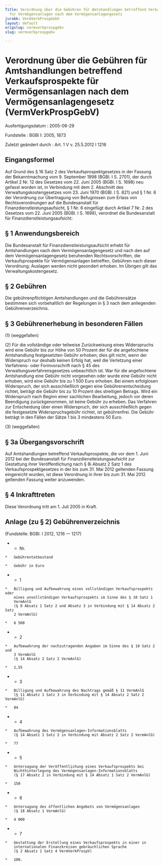 ```yaml
---
Title: Verordnung über die Gebühren für Amtshandlungen betreffend Verkaufsprospekte
  für Vermögensanlagen nach dem Vermögensanlagengesetz
jurabk: VermVerkProspGebV
layout: default
origslug: vermverkprospgebv
slug: vermverkprospgebv

---
```


# Verordnung über die Gebühren für Amtshandlungen betreffend Verkaufsprospekte für Vermögensanlagen nach dem Vermögensanlagengesetz (VermVerkProspGebV)

Ausfertigungsdatum
:   2005-06-29

Fundstelle
:   BGBl I: 2005, 1873

Zuletzt geändert durch
:   Art. 1 V v. 25.5.2012 I 1216

## Eingangsformel

Auf Grund des § 16 Satz 2 des Verkaufsprospektgesetzes in der Fassung
der Bekanntmachung vom 9. September 1998 (BGBl. I S. 2701), der durch
Artikel 2 Nr. 12 des Gesetzes vom 22. Juni 2005 (BGBl. I S. 1698) neu
gefasst worden ist, in Verbindung mit dem 2. Abschnitt des
Verwaltungskostengesetzes vom 23. Juni 1970 (BGBl. I S. 821) und § 1
Nr. 6 der Verordnung zur Übertragung von Befugnissen zum Erlass von
Rechtsverordnungen auf die Bundesanstalt für
Finanzdienstleistungsaufsicht, § 1 Nr. 6 eingefügt durch Artikel 7 Nr.
2 des Gesetzes vom 22. Juni 2005 (BGBl. I S. 1698), verordnet die
Bundesanstalt für Finanzdienstleistungsaufsicht:

## § 1 Anwendungsbereich

Die Bundesanstalt für Finanzdienstleistungsaufsicht erhebt für
Amtshandlungen nach dem Vermögensanlagengesetz und nach den auf dem
Vermögensanlagengesetz beruhenden Rechtsvorschriften, die
Verkaufsprospekte für Vermögensanlagen betreffen, Gebühren nach dieser
Verordnung; Auslagen werden nicht gesondert erhoben. Im Übrigen gilt
das Verwaltungskostengesetz.

## § 2 Gebühren

Die gebührenpflichtigen Amtshandlungen und die Gebührensätze bestimmen
sich vorbehaltlich der Regelungen in § 3 nach dem anliegenden
Gebührenverzeichnis.

## § 3 Gebührenerhebung in besonderen Fällen

(1) (weggefallen)

(2) Für die vollständige oder teilweise Zurückweisung eines
Widerspruchs wird eine Gebühr bis zur Höhe von 50 Prozent der für die
angefochtene Amtshandlung festgesetzten Gebühr erhoben; dies gilt
nicht, wenn der Widerspruch nur deshalb keinen Erfolg hat, weil die
Verletzung einer Verfahrens- oder Formvorschrift nach § 45 des
Verwaltungsverfahrensgesetzes unbeachtlich ist. War für die
angefochtene Amtshandlung eine Gebühr nicht vorgesehen oder wurde eine
Gebühr nicht erhoben, wird eine Gebühr bis zu 1 500 Euro erhoben. Bei
einem erfolglosen Widerspruch, der sich ausschließlich gegen eine
Gebührenentscheidung richtet, beträgt die Gebühr bis zu 10 Prozent des
streitigen Betrags. Wird ein Widerspruch nach Beginn einer sachlichen
Bearbeitung, jedoch vor deren Beendigung zurückgenommen, ist keine
Gebühr zu erheben. Das Verfahren zur Entscheidung über einen
Widerspruch, der sich ausschließlich gegen die festgesetzte
Widerspruchsgebühr richtet, ist gebührenfrei. Die Gebühr beträgt in
den Fällen der Sätze 1 bis 3 mindestens 50 Euro.

(3) (weggefallen)

## § 3a Übergangsvorschrift

Auf Amtshandlungen betreffend Verkaufsprospekte, die vor dem 1. Juni
2012 bei der Bundesanstalt für Finanzdienstleistungsaufsicht zur
Gestattung ihrer Veröffentlichung nach § 8i Absatz 2 Satz 1 des
Verkaufsprospektgesetzes in der bis zum 31. Mai 2012 geltenden Fassung
eingereicht wurden, ist diese Verordnung in ihrer bis zum 31. Mai 2012
geltenden Fassung weiter anzuwenden.

## § 4 Inkrafttreten

Diese Verordnung tritt am 1. Juli 2005 in Kraft.

## Anlage (zu § 2) Gebührenverzeichnis

(Fundstelle: BGBl. I 2012, 1216 — 1217)


*    *   Nr.

    *   Gebührentatbestand

    *   Gebühr in Euro


*    *   1

    *   Billigung und Aufbewahrung eines vollständigen Verkaufsprospekts oder
        eines unvollständigen Verkaufsprospekts im Sinne des § 10 Satz 1
        VermAnlG
        (§ 8 Absatz 1 Satz 2 und Absatz 3 in Verbindung mit § 14 Absatz 2 Satz
        2 VermAnlG)

    *   6 500


*    *   2

    *   Aufbewahrung der nachzutragenden Angaben im Sinne des § 10 Satz 2 und
        3 VermAnlG
        (§ 14 Absatz 2 Satz 2 VermAnlG)

    *   1,55


*    *   3

    *   Billigung und Aufbewahrung des Nachtrags gemäß § 11 VermAnlG
        (§ 11 Absatz 1 Satz 3 in Verbindung mit § 14 Absatz 2 Satz 2 VermAnlG)

    *   84


*    *   4

    *   Aufbewahrung des Vermögensanlagen-Informationsblatts
        (§ 14 Absatz 1 Satz 2 in Verbindung mit Absatz 2 Satz 2 VermAnlG)

    *   77


*    *   5

    *   Untersagung der Veröffentlichung eines Verkaufsprospekts bei
        Nichthinterlegung des Vermögensanlagen-Informationsblatts
        (§ 17 Absatz 2 in Verbindung mit § 14 Absatz 1 Satz 2 VermAnlG)

    *   150


*    *   6

    *   Untersagung des öffentlichen Angebots von Vermögensanlagen
        (§ 18 Absatz 1 VermAnlG)

    *   4 000


*    *   7

    *   Gestattung der Erstellung eines Verkaufsprospekts in einer in
        internationalen Finanzkreisen gebräuchlichen Sprache
        (§ 2 Absatz 1 Satz 4 VermVerkProspV)

    *   100.



